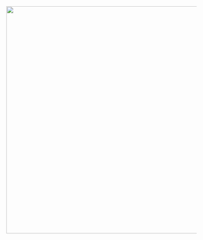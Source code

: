 <div id="header" align="right">
  <img src="https://media4.giphy.com/media/QnpUxupUzdpra/giphy.gif?cid=6c09b952rzro42jn1ncskpdthubiesqszbkf9ahzhl9dgkp4&ep=v1_internal_gif_by_id&rid=giphy.gif&ct=g" width="600"/>
</div>

</div>
<div id="badges"> <img src="https://komarev.com/ghpvc/?username=drowningIessons&style=flat-square&color=red" alt=""/>

